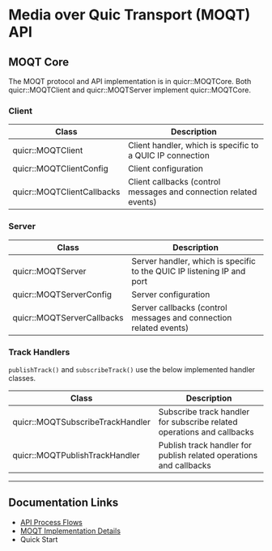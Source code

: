 # Media over Quic Transport (MOQT) API

## MOQT Core
The MOQT protocol and API implementation is in quicr::MOQTCore. Both quicr::MOQTClient and quicr::MOQTServer
implement quicr::MOQTCore. 

### Client

 Class                      | Description                                                       
----------------------------|-------------------------------------------------------------------
 quicr::MOQTClient          | Client handler, which is specific to a QUIC IP connection         
 quicr::MOQTClientConfig    | Client configuration                                              
 quicr::MOQTClientCallbacks | Client callbacks (control messages and connection related events) 

### Server

 Class                      | Description                                                            
----------------------------|------------------------------------------------------------------------
 quicr::MOQTServer          | Server handler, which is specific to the QUIC IP listening IP and port 
 quicr::MOQTServerConfig    | Server configuration                                                   
 quicr::MOQTServerCallbacks | Server callbacks (control messages and connection related events)      

### Track Handlers

`publishTrack()` and `subscribeTrack()` use the below implemented handler classes. 

 Class                            | Description                                                            
----------------------------------|------------------------------------------------------------------------
 quicr::MOQTSubscribeTrackHandler | Subscribe track handler for subscribe related operations and callbacks 
 quicr::MOQTPublishTrackHandler   | Publish track handler for publish related operations and callbacks     

---

## Documentation Links

* [API Process Flows](../moqt-api-process-flows.html)
* [MOQT Implementation Details](https://github.com/Quicr/libquicr/blob/main/docs/moq-implementation.md)
* Quick Start
